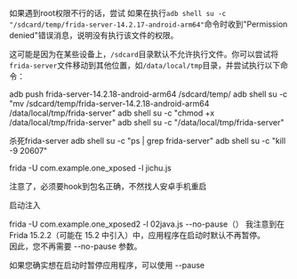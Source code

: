 如果遇到root权限不行的话，尝试
如果在执行`adb shell su -c "/sdcard/temp/frida-server-14.2.17-android-arm64"`命令时收到"Permission denied"错误消息，说明没有执行该文件的权限。

这可能是因为在某些设备上，`/sdcard`目录默认不允许执行文件。你可以尝试将`frida-server`文件移动到其他位置，如`/data/local/tmp`目录，并尝试执行以下命令：

adb push frida-server-14.2.18-android-arm64 /sdcard/temp/
adb shell su -c "mv /sdcard/temp/frida-server-14.2.18-android-arm64 /data/local/tmp/frida-server"
adb shell su -c "chmod +x /data/local/tmp/frida-server"
adb shell su -c "/data/local/tmp/frida-server"


杀死frida-server
adb shell su -c "ps | grep frida-server"
adb shell su -c "kill -9 20607"

frida -U com.example.one_xposed -l jichu.js

注意了，必须要hook到包名正确，不然找人安卓手机重启



启动注入

frida -U com.example.one_xposed2 -l 02java.js --no-pause（）
我注意到在 Frida 15.2.2（可能在 15.2 中引入）中，应用程序在启动时默认不再暂停。  
因此，您不再需要 --no-pause 参数。

如果您确实想在启动时暂停应用程序，可以使用 --pause



